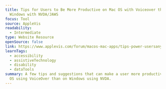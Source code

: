 ```yaml
---
title: Tips for Users to Be More Productive on Mac OS with Voiceover than
  Windows with NVDA/JAWS
focus: Tool
source: AppleVis
readability:
  - Intermediate
type: Website Resource
openSource: false
link: https://www.applevis.com/forum/macos-mac-apps/tips-power-usersanyone-does-more-read-emailslight-web-browsing-be-more
learnTags:
  - accessibility
  - assistiveTechnology
  - disability
  - dataTools
summary: A few tips and suggestions that can make a user more productive in Mac
  OS using VoiceOver than on Windows using NVDA.
---
```

